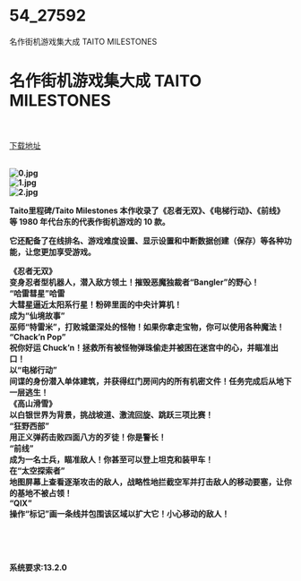 # 54_27592
名作街机游戏集大成 TAITO MILESTONES
# 名作街机游戏集大成 TAITO MILESTONES
 <br/></br>
[下载地址](https://www.switch520.cc/article/27592 "下载地址")
<br/></br>

<p><strong><img title="0.jpg" src="https://www.switch520.cc/muke_img/2022_02_27_f7c41e7108c5d.jpg" alt="0.jpg"></strong><br>
<strong><img title="1.jpg" src="https://www.switch520.cc/muke_img/2022_02_27_93dbfed730bb2.jpg" alt="1.jpg"></strong><br>
<strong><img title="2.jpg" src="https://www.switch520.cc/muke_img/2022_02_27_6873b70575ee8.jpg" alt="2.jpg">&nbsp;</strong></p>
<p><strong>Taito里程碑/Taito Milestones 本作收录了《忍者无双》、《电梯行动》、《前线》等 1980 年代台东的代表作街机游戏的 10 款。</strong></p>
<p><strong>它还配备了在线排名、游戏难度设置、显示设置和中断数据创建（保存）等各种功能，让您更加享受游戏。</strong></p>
<p><strong>《忍者无双》</strong><br>
<strong>变身忍者型机器人，潜入敌方领土！摧毁恶魔独裁者“Bangler”的野心！</strong><br>
<strong>“哈雷彗星”哈雷</strong><br>
<strong>大彗星逼近太阳系行星！粉碎里面的中央计算机！</strong><br>
<strong>成为“仙境故事”</strong><br>
<strong>巫师“特雷米”，打败城堡深处的怪物！如果你拿走宝物，你可以使用各种魔法！</strong><br>
<strong>“Chack’n Pop”</strong><br>
<strong>祝你好运 Chuck’n！拯救所有被怪物弹珠偷走并被困在迷宫中的心，并瞄准出口！</strong><br>
<strong>以“电梯行动”</strong><br>
<strong>间谍的身份潜入单体建筑，并获得红门房间内的所有机密文件！任务完成后从地下一层逃生！</strong><br>
<strong>《高山滑雪》</strong><br>
<strong>以白银世界为背景，挑战坡道、激流回旋、跳跃三项比赛！</strong><br>
<strong>“狂野西部”</strong><br>
<strong>用正义弹药击败四面八方的歹徒！你是警长！</strong><br>
<strong>“前线”</strong><br>
<strong>成为一名士兵，瞄准敌人！你甚至可以登上坦克和装甲车！</strong><br>
<strong>在“太空探索者”</strong><br>
<strong>地图屏幕上查看逐渐攻击的敌人，战略性地拦截空军并打击敌人的移动要塞，让你的基地不被占领！</strong><br>
<strong>“QIX”</strong><br>
<strong>操作“标记”画一条线并包围该区域以扩大它！小心移动的敌人！</strong></p>
<p>&nbsp;</p>
<p>&nbsp;</p>
<p><strong>系统要求:13.2.0</strong></p>



<p>&nbsp;</p>
